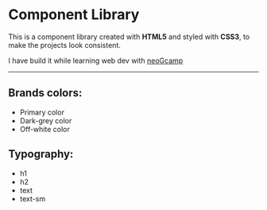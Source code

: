 # Component Library

This is a component library created with **HTML5** and styled with **CSS3**, to make the projects look consistent.

I have build it while learning web dev with [neoGcamp](https://neog.camp/)

---

## Brands colors:

- Primary color
- Dark-grey color
- Off-white color

## Typography:

- h1
- h2
- text
- text-sm
